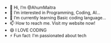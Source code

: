 - 👋 Hi, I’m @AhumMaitra
- 👀 I’m interested in Programming, Coding, AI...
- 🌱 I’m currently learning Basic coding language...
- 📫 How to reach me. Visit my website now!
- 😄 I LOVE CODING
- ⚡ Fun fact: I'm passionated about tech

<!---
AhumMaitra/AhumMaitra is a ✨ special ✨ repository because its `README.md` (this file) appears on your GitHub profile.
You can click the Preview link to take a look at your changes.
--->
